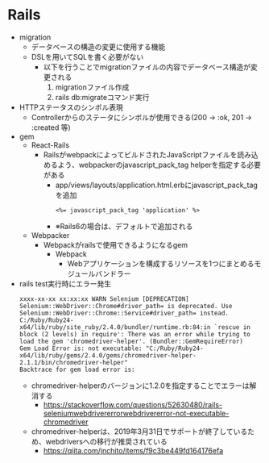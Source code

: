 # Rails
- migration
    - データベースの構造の変更に使用する機能
    - DSLを用いてSQLを書く必要がない
        - 以下を行うことでmigrationファイルの内容でデータベース構造が変更される
            1. migrationファイル作成
            1. rails db:migrateコマンド実行
- HTTPステータスのシンボル表現
    - Controllerからのステータにシンボルが使用できる(200 -> :ok, 201 -> :created 等)
- gem
    - React-Rails
        - RailsがwebpackによってビルドされたJavaScriptファイルを読み込めるよう、webpackerのjavascript_pack_tag helperを指定する必要がある
            - app/views/layouts/application.html.erbにjavascript_pack_tagを追加
                ```
                <%= javascript_pack_tag 'application' %>
                ```
            - ※Rails6の場合は、デフォルトで追加される
    - Webpacker
        - Webpackがrailsで使用できるようになるgem
            - Webpack
                - Webアプリケーションを構成するリソースを1つにまとめるモジュールバンドラー
- rails test実行時にエラー発生
    ```
    xxxx-xx-xx xx:xx:xx WARN Selenium [DEPRECATION] Selenium::WebDriver::Chrome#driver_path= is deprecated. Use Selenium::WebDriver::Chrome::Service#driver_path= instead.
    C:/Ruby/Ruby24-x64/lib/ruby/site_ruby/2.4.0/bundler/runtime.rb:84:in `rescue in block (2 levels) in require': There was an error while trying to load the gem 'chromedriver-helper'. (Bundler::GemRequireError)
    Gem Load Error is: not executable: "C:/Ruby/Ruby24-x64/lib/ruby/gems/2.4.0/gems/chromedriver-helper-2.1.1/bin/chromedriver-helper"
    Backtrace for gem load error is:
    ```
    - chromedriver-helperのバージョンに1.2.0を指定することでエラーは解消する
        - https://stackoverflow.com/questions/52630480/rails-seleniumwebdrivererrorwebdrivererror-not-executable-chromedriver
    - chromedriver-helperは、2019年3月31日でサポートが終了しているため、webdriversへの移行が推奨されている
        - https://qiita.com/jnchito/items/f9c3be449fd164176efa
